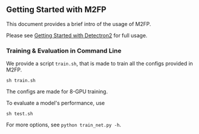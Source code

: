 ## Getting Started with M2FP

This document provides a brief intro of the usage of M2FP.

Please see [Getting Started with Detectron2](https://github.com/facebookresearch/detectron2/blob/master/GETTING_STARTED.md) for full usage.


### Training & Evaluation in Command Line

We provide a script `train.sh`, that is made to train all the configs provided in M2FP.
```
sh train.sh
```
The configs are made for 8-GPU training.


To evaluate a model's performance, use
```
sh test.sh
```
For more options, see `python train_net.py -h`.

